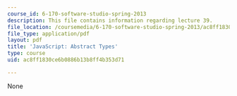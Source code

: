 ```yaml
---
course_id: 6-170-software-studio-spring-2013
description: This file contains information regarding lecture 39.
file_location: /coursemedia/6-170-software-studio-spring-2013/ac8ff1830ce6b0886b13b8ff4b353d71_MIT6_170S13_39-java-adts.pdf
file_type: application/pdf
layout: pdf
title: 'JavaScript: Abstract Types'
type: course
uid: ac8ff1830ce6b0886b13b8ff4b353d71

---
```

None